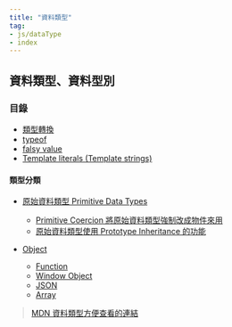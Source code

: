 ```yaml
---
title: "資料類型"
tag: 
- js/dataType
- index
---
```

## 資料類型、資料型別

### 目錄
- [類型轉換](JavaScript/資料類型/資料類型/類型轉換.md)
- [typeof](JavaScript/資料類型/資料類型/typeof.md)
- [falsy value](JavaScript/資料類型/資料類型/falsy%20value.md)
- [Template literals (Template strings)](JavaScript/資料類型/資料類型/Template%20literals%20(Template%20strings).md)

#### 類型分類
- [原始資料類型 Primitive Data Types](JavaScript/資料類型/原始資料類型/原始資料類型%20Primitive%20Data%20Types.md)
	- [Primitive Coercion 將原始資料類型強制改成物件來用](JavaScript/資料類型/資料類型/Primitive%20Coercion%20將原始資料類型強制改成物件來用.md)
	- [原始資料類型使用 Prototype Inheritance 的功能](JavaScript/物件導向%20OOP/繼承/原始資料類型使用%20Prototype%20Inheritance%20的功能.md)

- [Object](JavaScript/資料類型/Object,%20Array/Object.md)
	- [Function](JavaScript/資料類型/Function/Function.md)
	- [Window Object](JavaScript/資料類型/Object,%20Array/Object/Window%20Object.md)
	- [JSON](JavaScript/資料類型/JSON/JSON.md)
	- [Array](JavaScript/資料類型/Object,%20Array/Array.md)


> [MDN 資料類型方便查看的連結](JavaScript/資料類型/資料類型/MDN%20資料類型方便查看的連結.md)


